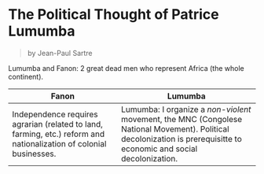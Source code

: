 # The Political Thought of Patrice Lumumba

>  by Jean-Paul Sartre

Lumumba and Fanon: 2 great dead men who represent Africa (the whole continent).

| Fanon                                                        | Lumumba                                                      |
| ------------------------------------------------------------ | ------------------------------------------------------------ |
| Independence requires agrarian (related to land, farming, etc.) reform and nationalization of colonial businesses. | Lumumba: I organize a *non-violent* movement, the MNC (Congolese National Movement). Political decolonization is prerequisitte to economic and social decolonization. |

